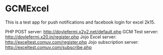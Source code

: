 # GCMExcel
This is a test app for push notifications and facebook login for excel 2k15.

PHP POST server: http://doylefermi.x2y2.net/default.php
GCM Test server: http://doylefermi.x20.in/register.php
Jojo Excel server: http://exceltest.comuv.com/register.php
Jojo subscription server: http://exceltest.comuv.com/subscribe.php
